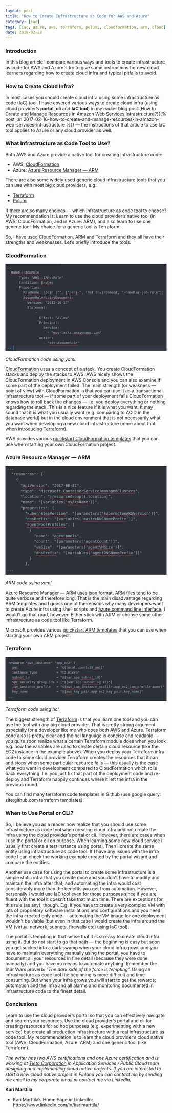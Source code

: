 ```yaml
---
layout: post
title: "How to Create Infrastructure as Code for AWS and Azure"
category: [iac]
tags: [iac, azure, aws, terraform, pulumi, cloudformation, arm, cloud]
date: 2019-02-28
---
```


### Introduction

In this blog article I compare various ways and tools to create infrastructure as code for AWS and Azure. I try to give some instructions for new cloud learners regarding how to create cloud infra and typical pitfalls to avoid.

### How to Create Cloud Infra?

In most cases you should create cloud infra using some infrastructure as code (IaC) tool. I have covered various ways to create cloud infra (using cloud provider’s **portal**, **cli** and **IaC tool**) in my earlier blog post [How to Create and Manage Resources in Amazon Web Services Infrastructure?]({% post_url 2017-02-16-how-to-create-and-manage-resources-in-amazon-web-services-infrastructure %}) — the instructions of that article to use IaC tool applies to Azure or any cloud provider as well.

### What Infrastructure as Code Tool to Use?

Both AWS and Azure provide a native tool for creating infrastructure code:

* AWS: [CloudFormation](https://aws.amazon.com/cloudformation/)
* Azure: [Azure Resource Manager — ARM](https://docs.microsoft.com/en-us/azure/azure-resource-manager/)

There are also some widely used generic cloud infrastructure tools that you can use with most big cloud providers, e.g.:

* [Terraform](https://www.terraform.io/)
* [Pulumi](https://pulumi.io/)

If there are so many choices — which infrastructure as code tool to choose? My recommendation is: Learn to use the cloud provider’s native tool (in AWS: CloudFormation, and in Azure: ARM), and also learn to use one generic tool. My choice for a generic tool is Terraform.

So, I have used CloudFormation, ARM and Terraform and they all have their strengths and weaknesses. Let’s briefly introduce the tools.

### CloudFormation

![](/img/2019-02-28-how-to-create-infrastructure-as-code-for-aws-and-azure_img_1.png)

*CloudFormation code using yaml.*

[CloudFormation](https://aws.amazon.com/cloudformation/) uses a concept of a stack. You create CloudFormation stacks and deploy the stacks to AWS. AWS nicely shows the CloudFormation deployment in AWS Console and you can also examine if some part of the deployment failed. The main strength (or weakness — point of view) with CloudFormation is that you can use it as a transactional infrastructure tool — if some part of your deployment fails CloudFormation knows how to roll back the changes — i.e. you deploy everything or nothing regarding the stack. This is a nice feature if it is what you want. It may sound that it is what you usually want (e.g. comparing to ACID in the database world) but in the cloud environment that is not necessarily what you want when developing a new cloud infrastructure (more about that when introducing Terraform).

AWS provides various [quickstart CloudFormation templates](https://aws.amazon.com/cloudformation/aws-cloudformation-templates/) that you can use when starting your own CloudFormation project.

### Azure Resource Manager — ARM

![](/img/2019-02-28-how-to-create-infrastructure-as-code-for-aws-and-azure_img_2.png)

*ARM code using yaml.*

[Azure Resource Manager — ARM](https://docs.microsoft.com/en-us/azure/azure-resource-manager/) uses json format. ARM files tend to be quite verbose and therefore long. That is the main disadvantage regarding ARM templates and I guess one of the reasons why many developers want to create Azure infra using shell scripts and [azure command line interface](https://docs.microsoft.com/en-us/cli/azure/?view=azure-cli-latest). I would’t go that road, however. Either stick with ARM or choose some other infrastructure as code tool like Terraform.

Microsoft provides various [quickstart ARM templates](https://azure.microsoft.com/en-us/resources/templates/) that you can use when starting your own ARM project.

### Terraform

![](/img/2019-02-28-how-to-create-infrastructure-as-code-for-aws-and-azure_img_3.png)

*Terraform code using hcl.*

The biggest strength of [Terraform](https://www.terraform.io/) is that you learn one tool and you can use the tool with any big cloud provider. That is pretty strong argument especially for a developer like me who does both AWS and Azure. Terraform code also is pretty clear and the hcl language is concise and readable — you quite soon realize what a certain Terraform module does when you look e.g. how the variables are used to create certain cloud resource (like the EC2 instance in the example above). When you deploy your Terraform infra code to some cloud provider Terraform creates the resources that it can and stops when some particular resource fails — this usually is the case what you want in development compared to CloudFormation which rolls back everything. I.e. you just fix that part of the deployment code and re-deploy and Terraform happily continues where it left the infra in the previous round.

You can find many terraform code templates in Github (use google query: site:github.com terraform templates).

### When to Use Portal or CLI?

So, I believe you as a reader now realize that you should use some infrastructure as code tool when creating cloud infra and not create the infra using the cloud provider’s portal or cli. However, there are cases when I use the portal or cli on purpose. When learning some new cloud service I usually first create a test instance using portal. Then I create the same entity using infrastructure as code tool. If I have any issues with the infra code I can check the working example created by the portal wizard and compare the entities.

Another use case for using the portal to create some infrastructure is a simple static infra that you create once and you don’t have to modify and maintain the infra after that, and automating the infra would cost considerably more than the benefits you get from automation. However, personally I would use IaC tool even for those purposes since if you are fluent with the tool it doesn’t take that much time. There are exceptions for this rule (as any), though. E.g. if you have to create a very complex VM with lots of proprietary software installations and configurations and you need the infra created only once — automating the VM image for one deployment wouldn’t be viable (but even in that case I would create the infra around the VM (virtual network, subnets, firewalls etc) using IaC tool).

The portal is tempting in that sense that it is so easy to create cloud infra using it. But do not start to go that path — the beginning is easy but soon you get sucked into a dark swamp when your cloud infra grows and you have to maintain everything manually using the portal, you have to document all your resources in fine detail (because they were done manually) and you have no means to automate anything. Remember the Star Wars proverb: “*The dark side of the force is tempting*”. Using an infrastructure as code tool the beginning is more difficult and time consuming. But when your infra grows you will start to get the rewards: automation and the infra and all alarms and monitoring documented in infrastructure code to the finest detail.

### Conclusions

Learn to use the cloud provider’s portal so that you can effectively navigate and search your resources. Use the cloud provider’s portal and cli for creating resources for ad hoc purposes (e.g. experimenting with a new service) but create all production infrastructure with a real infrastructure as code tool. My recommendation is to learn the cloud provider’s cloud native tool (AWS: CloudFormation, Azure: ARM) and one generic tool (like Terraform).

*The writer has two AWS certifications and one Azure certification and is working at [Tieto Corporation](https://www.tieto.com/) in Application Services / Public Cloud team designing and implementing cloud native projects. If you are interested to start a new cloud native project in Finland you can contact me by sending me email to my corporate email or contact me via LinkedIn.*

**Kari Marttila**

* Kari Marttila’s Home Page in LinkedIn: <https://www.linkedin.com/in/karimarttila/>
